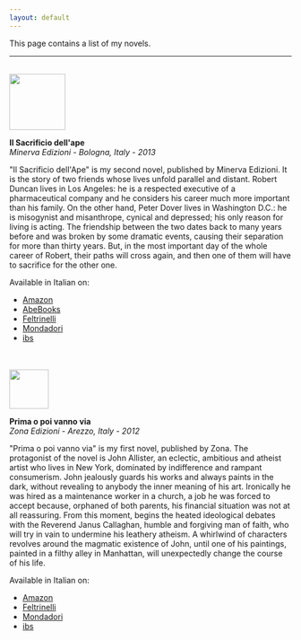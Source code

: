 ```yaml
---
layout: default
---
```


This page contains a list of my novels.

---

<br>

<img class="profile-picture" width='100' src="https://d188rgcu4zozwl.cloudfront.net/content/B00QSSR7P4/resources/1782708893">

**Il Sacrificio dell'ape** <br>
*Minerva Edizioni - Bologna, Italy - 2013*

"Il Sacrificio dell'Ape" is my second novel, published by Minerva Edizioni. It is the story of two friends whose lives unfold parallel and distant. Robert Duncan lives in Los Angeles: he is a respected executive of a pharmaceutical company and he considers his career much more important than his family.
On the other hand, Peter Dover lives in Washington D.C.: he is misogynist and misanthrope, cynical and depressed; his only reason for living is acting.
The friendship between the two dates back to many years before and was broken by some dramatic events, causing their separation for more than thirty years. But, in the most important day of the whole career of Robert, their paths will cross again, and then one of them will have to sacrifice for the other one.

Available in Italian on:
* [Amazon](https://www.amazon.com/sacrificio-dellape-Giovanni-Sinapi/dp/8873815014)
* [AbeBooks](https://www.abebooks.com/servlet/BookDetailsPL?bi=13451615420&cm_ven=sws&cm_cat=sws&cm_pla=sws&cm_ite=13451615420&clickid=RF42ChQdx2DGRzEWEvziiyOJUkjU55SniycqVw0&cm_mmc=aff-_-ir-_-353196-_-77798&ref=imprad353196&afn_sr=impact)
* [Feltrinelli](https://www.lafeltrinelli.it/libri/giovanni-sinapi/sacrificio-ape/9788873815013)
* [Mondadori](https://www.mondadoristore.it/Il-sacrificio-dell-ape-Giovanni-Sinapi/eai978887381733/)
* [ibs](https://www.ibs.it/sacrificio-dell-ape-libro-giovanni-sinapi/e/9788873815013)


<br>
<br>


<img class="profile-picture" width='70' src="https://images-na.ssl-images-amazon.com/images/I/81gDvAblb%2BL.jpg">


**Prima o poi vanno via**<br>
*Zona Edizioni - Arezzo, Italy - 2012*

"Prima o poi vanno via" is my first novel, published by Zona. The protagonist of the novel is John Allister, an eclectic, ambitious and atheist artist who lives in New York, dominated by indifference and rampant consumerism. John jealously guards his works and always paints in the dark, without revealing to anybody the inner meaning of his art. Ironically he was hired as a maintenance worker in a church, a job he was forced to accept because, orphaned of both parents, his financial situation was not at all reassuring. From this moment, begins the heated ideological debates with the Reverend Janus Callaghan, humble and forgiving man of faith, who will try in vain to undermine his leathery atheism. A whirlwind of characters revolves around the magmatic existence of John, until one of his paintings, painted in a filthy alley in Manhattan, will unexpectedly change the course of his life.

Available in Italian on:
* [Amazon](https://www.amazon.ca/Prima-poi-vanno-Giovanni-Sinapi/dp/8864382917)
* [Feltrinelli](https://www.lafeltrinelli.it/libri/giovanni-sinapi/prima-o-poi-vanno-via/9788864382913)
* [Mondadori](https://www.mondadoristore.it/Prima-o-poi-vanno-via-Giovanni-Sinapi/eai978886438291/)
* [ibs](https://www.ibs.it/prima-o-poi-vanno-via-libro-giovanni-sinapi/e/9788864382913)


<br>
<br>
